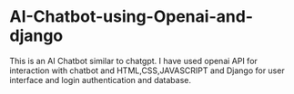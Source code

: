 # AI-Chatbot-using-Openai-and-django 
This is an AI Chatbot similar to chatgpt.
I have used openai API for interaction with chatbot and HTML,CSS,JAVASCRIPT and Django for user interface and login authentication and database.
